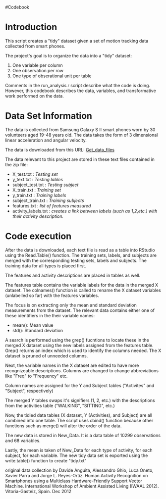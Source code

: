 #Codebook

# Introduction

This script creates a "tidy" dataset given a set of motion tracking data collected from smart phones.

The project's goal is to organize the data into a "tidy" dataset: 

1. One variable per column
2. One observation per row
3. One type of obserational unit per table

Comments in the run_analysis.r script describe what the code is doing. However, this codebook describes the data, variables, and transformative work performed on the data. 

# Data Set Information

The data is collected from Samsung Galaxy S II smart phones worn by 30 volunteers aged 19-48 years old. 
The data takes the form of 3 dimensional linear acceleration and angular velocity. 

The data is downloaded from this URL: [Get_data_files](https://d396qusza40orc.cloudfront.net/getdata%2Fprojectfiles%2FUCI%20HAR%20Dataset.zip)

The data relevant to this project are stored in these text files contained in the zip file:
* X_test.txt : *Testing set*
* y_text.txt : *Testing lables*
* subject_test.txt : *Testing subject*
* X_train.txt : *Training set*
* y_train.txt : *Training labels*
* subject_train.txt : *Training subjects*
* features.txt : *list of features measured*
* activity_labels.txt : *creates a link between labels (such as 1,2,etc.) with their activity description.*



# Code execution

After the data is downloaded, each text file is read as a table into RStudio using the Read.Table() function. 
The training sets, labels, and subjects are merged with the corresponding testing sets, labels and subjects.
The training data for all types is placed first.

The features and activity descriptions are placed in tables as well.

The features table contains the variable labels for the data in the merged X dataset.
The colnames() function is called to rename the X dataset variables (unlabelled so far) with the features variables.

The focus is on extracting only the mean and standard deviation measurements from the dataset. 
The relevant data contains either one of these identifiers in the their variable names:

* mean(): Mean value
* std(): Standard deviation

A search is performed using the  grep() fucntions to locate these in the merged X dataset using the new labels assigned from the features table. Grep() returns an index which is used to identify the columns needed. The X dataset is pruned of unneeded columns.

Next, the variable names in the X dataset are edited to have more recognizeable descriptions. Columns are changed to change abbreviations like "Freq" to "Frequency" etc.

Column names are assigned for the Y and Subject tables ("Activites" and "Subject", respectively)

The merged Y tables swaps it's signifiers (1, 2, etc.) with the descriptions from the activities table ("WALKING", "SITTING", etc.)

Now, the tidied data tables (X dataset, Y (Activities), and Subject) are all combined into one table. The script uses cbind() function because other functions such as merge() will alter the order of the data.

The new data is stored in New_Data. It is a data table of 10299 observations and 68 variables.

Lastly, the mean is taken of New_Data for each type of activity, for each subject, for each variable. The new tidy data set is exported using the write.table() function to create "tidy.txt"



original data collection by Davide Anguita, Alessandro Ghio, Luca Oneto, Xavier Parra and Jorge L. Reyes-Ortiz. Human Activity Recognition on Smartphones using a Multiclass Hardware-Friendly Support Vector Machine. International Workshop of Ambient Assisted Living (IWAAL 2012). Vitoria-Gasteiz, Spain. Dec 2012

